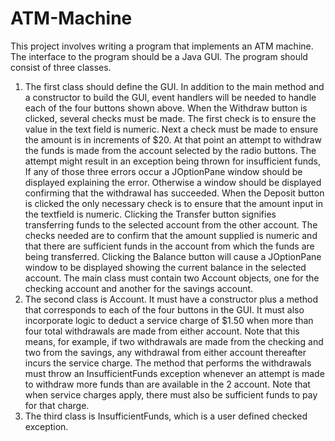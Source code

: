 # ATM-Machine

This project involves writing a program that implements an ATM machine. The interface to the
program should be a Java GUI.
The program should consist of three classes.
1. The first class should define the GUI. In addition to the main method and a constructor to
build the GUI, event handlers will be needed to handle each of the four buttons shown
above. When the Withdraw button is clicked, several checks must be made. The first
check is to ensure the value in the text field is numeric. Next a check must be made to
ensure the amount is in increments of $20. At that point an attempt to withdraw the funds
is made from the account selected by the radio buttons. The attempt might result in an
exception being thrown for insufficient funds, If any of those three errors occur a
JOptionPane window should be displayed explaining the error. Otherwise a window
should be displayed confirming that the withdrawal has succeeded. When the Deposit
button is clicked the only necessary check is to ensure that the amount input in the
textfield is numeric. Clicking the Transfer button signifies transferring funds to the
selected account from the other account. The checks needed are to confirm that the
amount supplied is numeric and that there are sufficient funds in the account from which
the funds are being transferred. Clicking the Balance button will cause a JOptionPane
window to be displayed showing the current balance in the selected account. The main
class must contain two Account objects, one for the checking account and another for the
savings account.
2. The second class is Account. It must have a constructor plus a method that corresponds
to each of the four buttons in the GUI. It must also incorporate logic to deduct a service
charge of $1.50 when more than four total withdrawals are made from either account.
Note that this means, for example, if two withdrawals are made from the checking and
two from the savings, any withdrawal from either account thereafter incurs the service
charge. The method that performs the withdrawals must throw an InsufficientFunds
exception whenever an attempt is made to withdraw more funds than are available in the 
2
account. Note that when service charges apply, there must also be sufficient funds to pay
for that charge.
3. The third class is InsufficientFunds, which is a user defined checked exception.
